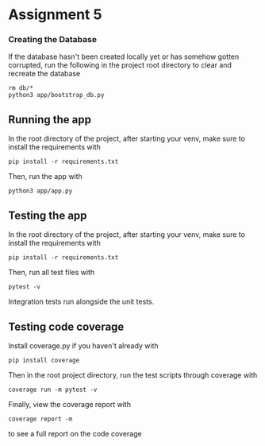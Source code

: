 # Assignment 5

### Creating the Database
If the database hasn't been created locally yet or has somehow gotten corrupted, run the following in the project root directory to clear and recreate the database
```
rm db/*
python3 app/bootstrap_db.py
```

## Running the app
In the root directory of the project, after starting your venv, make sure to install the requirements with
```
pip install -r requirements.txt
```

Then, run the app with
```
python3 app/app.py
```

## Testing the app
In the root directory of the project, after starting your venv, make sure to install the requirements with
```
pip install -r requirements.txt
```

Then, run all test files with
```
pytest -v
```
Integration tests run alongside the unit tests.

## Testing code coverage
Install coverage.py if you haven't already with
```
pip install coverage
```

Then in the root project directory, run the test scripts through coverage with
```
coverage run -m pytest -v
```

Finally, view the coverage report with
```
coverage report -m 
```
to see a full report on the code coverage
